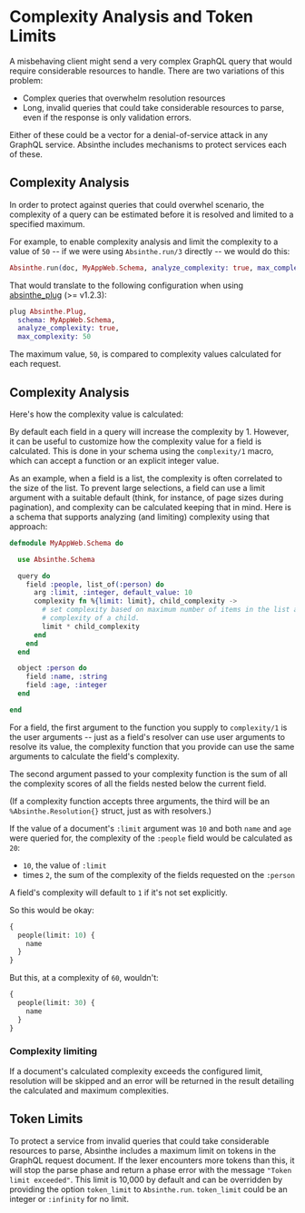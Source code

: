 # Complexity Analysis and Token Limits

A misbehaving client might send a very complex GraphQL query that would require
considerable resources to handle. There are two variations of this problem:

- Complex queries that overwhelm resolution resources
- Long, invalid queries that could take considerable resources to parse, even if 
the response is only validation errors.

Either of these could be a vector for a denial-of-service attack in any GraphQL 
service. Absinthe includes mechanisms to protect services each of these.

## Complexity Analysis

In order to protect against queries that could overwhel scenario, the
complexity of a query can be estimated before it is resolved and limited to a
specified maximum.

For example, to enable complexity analysis and limit the complexity to a value
of `50` -- if we were using `Absinthe.run/3` directly -- we would do this:

```elixir
Absinthe.run(doc, MyAppWeb.Schema, analyze_complexity: true, max_complexity: 50)
```

That would translate to the following configuration when using
[absinthe_plug](https://hex.pm/packages/absinthe_plug) (>= v1.2.3):

```elixir
plug Absinthe.Plug,
  schema: MyAppWeb.Schema,
  analyze_complexity: true,
  max_complexity: 50
```

The maximum value, `50`, is compared to complexity values calculated for each request.

## Complexity Analysis

Here's how the complexity value is calculated:

By default each field in a query will increase the complexity by 1. However, it
can be useful to customize how the complexity value for a field is calculated. This is done in your schema using the
`complexity/1` macro, which can accept a function or an explicit integer value.

As an example, when a field is a list, the complexity is often correlated to the
size of the list. To prevent large selections, a field can use a limit argument
with a suitable default (think, for instance, of page sizes during pagination),
and complexity can be calculated keeping that in mind. Here is a schema that
supports analyzing (and limiting) complexity using that approach:

```elixir
defmodule MyAppWeb.Schema do

  use Absinthe.Schema

  query do
    field :people, list_of(:person) do
      arg :limit, :integer, default_value: 10
      complexity fn %{limit: limit}, child_complexity ->
        # set complexity based on maximum number of items in the list and
        # complexity of a child.
        limit * child_complexity
      end
    end
  end

  object :person do
    field :name, :string
    field :age, :integer
  end

end
```

For a field, the first argument to the function you supply to `complexity/1` is the user arguments
-- just as a field's resolver can use user arguments to resolve its value, the complexity
function that you provide can use the same arguments to calculate the field's complexity.

The second argument passed to your complexity function is the sum of all the complexity scores
of all the fields nested below the current field.

(If a complexity function accepts three arguments, the third will be an
`%Absinthe.Resolution{}` struct, just as with resolvers.)

If the value of a document's `:limit` argument was `10` and both `name` and `age` were queried for,
the complexity of the `:people` field would be calculated as `20`:

* `10`, the value of `:limit`
* times `2`, the sum of the complexity of the fields requested on the `:person`

A field's complexity will default to `1` if it's not set explicitly.

So this would be okay:

```graphql
{
  people(limit: 10) {
    name
  }
}
```

But this, at a complexity of `60`, wouldn't:

```graphql
{
  people(limit: 30) {
    name
  }
}
```

### Complexity limiting

If a document's calculated complexity exceeds the configured limit, resolution
will be skipped and an error will be returned in the result detailing the
calculated and maximum complexities.

## Token Limits

To protect a service from invalid queries that could take considerable resources to parse, 
Absinthe includes a maximum limit on tokens in the GraphQL request document. If the lexer
encounters more tokens than this, it will stop the parse phase and return a phase error 
with the message `"Token limit exceeded"`. This limit is 10,000 by default and can be
overridden by providing the option `token_limit` to `Absinthe.run`. `token_limit` could
be an integer or `:infinity` for no limit.

